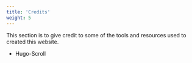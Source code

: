 ```yaml
---
title: 'Credits'
weight: 5
---
```

This section is to give credit to some of the tools and resources used to created this website.

- Hugo-Scroll